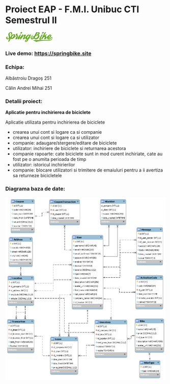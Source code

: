 # Proiect EAP - F.M.I. Unibuc CTI Semestrul II



![logo](src/main/resources/static/img/logo.png)




### Live demo: https://springbike.site

### Echipa:

Albăstroiu Dragoș 251

Călin Andrei Mihai 251

### Detalii proiect:

**Aplicatie pentru inchirierea de biciclete**

Aplicatie utilizata pentru inchirierea de biciclete

* crearea unui cont si logare ca si companie
* crearea unui cont si logare ca si utilizator
* companie: adaugare/stergere/editare de biciclete
* utilizator: inchiriere de biciclete si returnarea acestora
* companie rapoarte: cate biciclete sunt in mod curent inchiriate, cate au fost pe o anumita perioada de timp
* utilizator: istoricul inchirierilor
* companie: blocare utilizatori si trimitere de emaiuluri pentru a ii avertiza sa returneze bicicletele

### Diagrama baza de date:

![database](database.png)